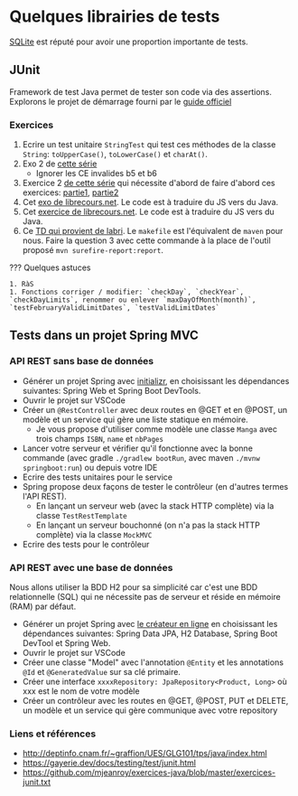 # Quelques librairies de tests

[SQLite](https://www.sqlite.org/testing.html) est réputé pour avoir une proportion importante de tests.

## JUnit

Framework de test Java permet de tester son code via des assertions.
Explorons le projet de démarrage fourni par le [guide officiel](https://junit.org/junit5/docs/current/user-guide/)

### Exercices

1.  Ecrire un test unitaire `StringTest` qui test ces méthodes de la classe `String`: `toUpperCase()`, `toLowerCase()` et `charAt()`.
1.  Exo 2 de [cette série](http://deptinfo.cnam.fr/~graffion/UES/GLG101/tps/java/index.html)
    -   Ignorer les CE invalides b5 et b6
1.  Exercice 2 [de cette série](https://github.com/mjeanroy/exercices-java/blob/master/exercices-junit.txt) qui nécessite d'abord de faire d'abord ces exercices: [partie1](https://github.com/mjeanroy/exercices-java/blob/master/exercice-data-structures.txt), [partie2](https://github.com/mjeanroy/exercices-java/blob/master/exercice-data-structures2.txt)
1.  Cet [exo de librecours.net](https://librecours.net/module/js/js18/test-unitaire_app.xhtml). Le code est à traduire du JS vers du Java.
1.  Cet [exercice de librecours.net](https://librecours.net/module/js/js18/test-fonctionnel_app.xhtml). Le code est à traduire du JS vers du Java.
1.  Ce [TD qui provient de labri](https://www.labri.fr/perso/renault/working/teaching/testlog/files/td2.pdf). Le `makefile` est l'équivalent de `maven` pour nous. Faire la question 3 avec cette commande à la place de l'outil proposé `mvn surefire-report:report`.

??? Quelques astuces

    1. RàS
    1. Fonctions corriger / modifier: `checkDay`, `checkYear`, `checkDayLimits`, renommer ou enlever `maxDayOfMonth(month)`, `testFebruaryValidLimitDates`, `testValidLimitDates`

## Tests dans un projet Spring MVC

### API REST sans base de données

-   Générer un projet Spring avec [initializr](https://start.spring.io/), en choisissant les dépendances suivantes: Spring Web et Spring Boot DevTools.
-   Ouvrir le projet sur VSCode
-   Créer un `@RestController` avec deux routes en @GET et en @POST, un modèle et un service qui gère une liste statique en mémoire.
    -   Je vous propose d'utiliser comme modèle une classe `Manga` avec trois champs `ISBN`, `name` et `nbPages`
-   Lancer votre serveur et vérifier qu'il fonctionne avec la bonne commande (avec gradle `./gradlew bootRun`, avec maven `./mvnw springboot:run`) ou depuis votre IDE
-   Ecrire des tests unitaires pour le service
-   Spring propose deux façons de tester le contrôleur (en d'autres termes l'API REST).
    -   En lançant un serveur web (avec la stack HTTP complète) via la classe `TestRestTemplate`
    -   En lançant un serveur bouchonné (on n'a pas la stack HTTP complète) via la classe `MockMVC`
-   Ecrire des tests pour le contrôleur

### API REST avec une base de données

Nous allons utiliser la BDD H2 pour sa simplicité car c'est une BDD relationnelle (SQL) qui ne nécessite pas de serveur et réside en mémoire (RAM) par défaut.

-   Générer un projet Spring avec [le créateur en ligne](https://start.spring.io/) en choisissant les dépendances suivantes: Spring Data JPA, H2 Database, Spring Boot DevTool et Spring Web.
-   Ouvrir le projet sur VSCode
-   Créer une classe "Model" avec l'annotation `@Entity` et les annotations `@Id` et `@GeneratedValue` sur sa clé primaire.
-   Créer une interface `xxxxRepository: JpaRepository<Product, Long>` où xxx est le nom de votre modèle
-   Créer un contrôleur avec les routes en @GET, @POST, PUT et DELETE, un modèle et un service qui gère communique avec votre repository

### Liens et références

-   http://deptinfo.cnam.fr/~graffion/UES/GLG101/tps/java/index.html
-   https://gayerie.dev/docs/testing/test/junit.html
-   https://github.com/mjeanroy/exercices-java/blob/master/exercices-junit.txt
